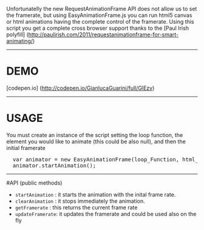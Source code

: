 Unfortunatelly the new RequestAnimationFrame API does not allow us to set the framerate,
but using EasyAnimationFrame.js you can run html5 canvas or html animations having the complete
control of the framerate. Using this script you get a complete cross browser support 
thanks to the [Paul Irish polyfill] (http://paulirish.com/2011/requestanimationframe-for-smart-animating/) 

----------
# DEMO
[codepen.io] (http://codepen.io/GianlucaGuarini/full/GlEzv)


----------
# USAGE
You must create an instance of the script setting the loop function, 
the element you would like to animate (this could be also null),
and then the initial framerate

<pre>
  var animator = new EasyAnimationFrame(loop_Function, html_Element, initial_framerate);
  animator.startAnimation();
</pre>

----------
#API (public methods)

- <code>startAnimation</code> : it starts the animation with the inital frame rate.
- <code>clearAnimation</code> : it stops immediately the animation.
- <code>getFramerate</code> : this returns the current frame rate
- <code>updateFramerate</code>: it updates the framerate and could be used also on the fly